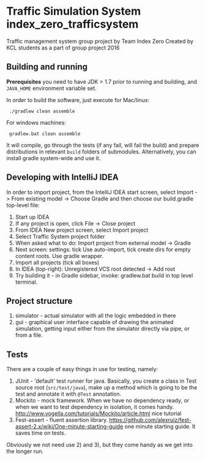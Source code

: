 # Traffic Simulation System index_zero_trafficsystem

Traffic management system group project by Team Index Zero
Created by KCL students as a part of group project 2016

## Building and running

**Prerequisites** you need to have JDK > 1.7 prior to running and building, and `JAVA_HOME` environment variable set.

 In order to build the software, just execute for Mac/linux:

```
 ./gradlew clean assemble
```

 For windows machines:

```
 gradlew.bat clean assemble 
```

 It will compile, go through the tests (if any fail, will fail the build) and prepare distributions in relevant `build`
 folders of submodules. Alternatively, you can install gradle system-wide and use it.

 ## Developing with IntelliJ IDEA

 In order to import project, from the IntelliJ IDEA start screen, select Import -> From existing model -> Choose Gradle
 and then choose our build.gradle top-level file:
 
 1. Start up IDEA
 2. If any project is open, click File -> Close project
 3. From IDEA New project screen, select Import project
 4. Select Traffic System project folder
 5. When asked what to do: Import project from external model -> Gradle
 6. Next screen: settings: tick Use auto-import, tick create dirs for empty content roots. Use gradle wrapper.
 7. Import all projects (tick all boxes) 
 8. In IDEA (top-right): Unregistered VCS root detected -> Add root
 9. Try building it - in Gradle sidebar, invoke: gradlew.bat build in top level terminal.
 

 ## Project structure

 1. simulator - actual simulator with all the logic embedded in there
 2. gui - graphical user interface capable of drawing the animated simulation, getting input either from the simulator
 directly via pipe, or from a file.
 
 ## Tests 
 
 There are a couple of easy things in use for testing, namely: 
 
 1. JUnit - 'default' test runner for java. Basically, you create a class in Test source root (`src/test/java`), make up 
 a method which is going to be the test and annotate it with `@Test` annotation. 
 2. Mockito - mock framework. When we have no dependency ready, or when we want to test dependency in isolation, it comes handy. http://www.vogella.com/tutorials/Mockito/article.html nice tutorial
 3. Fest-assert - fluent assertion library. https://github.com/alexruiz/fest-assert-2.x/wiki/One-minute-starting-guide one minute starting guide. It saves time on tests. 
 
 Obviously we not need use 2) and 3), but they come handy as we get into the longer run.
